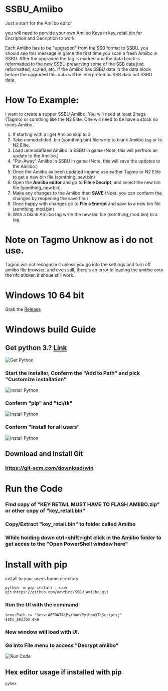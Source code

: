# SSBU_Amiibo
Just a start for the Amiibo editor 

you will need to porvide your own Amiibo Keys in key_retail.bin for Encription and Decription to work

Each Amiibo has to be "upgraded" from the SSB format to SSBU, you should see this message in game the first time you scan a fresh Amiibo in SSBU. After the upgraded the tag is marked and the data block is reformatted to the new SSBU preserving some of the SSB data just reformatted, scaled, etc. If the Amiibo has SSBU data in the data block before the upgraded this data will be interpreted as SSB data not SSBU data.


# How To Example:
I want to create a supper SSBU Amiibo. You will need at least 2 tags (Tagmo) or somthing like the N2 Elite. One will need to be have a stock no mods Amiibo.

 1. If starting with a liget Amiibo skip to 3
 1. Take unmodafided .bin (somthing.bin) file write to blank Amiibo tag or to N2 Elite.
 1. Load unmodafided Amiibo in SSBU in game (Note, this will perfrom an update to the Amiibo.)
 1. "Put-Away" Amiibo in SSBU in game (Note, this will save the updates to the Amiibo.)
 1. Once the Amiibo as been updated ingame use eather Tagmo or N2 Elite to get a new bin file (somthing_new.bin)
 1. Open the **Amiibo editor** and go to **File->Decript**, and select the new bin file (somthing_new.bin).
 1. Make any changes to the Amiibo then **SAVE** (Noet. you can conferm the changes by reopening the save file.)
 1. Once happy with changes go to **File->Encript** and save to a new bin file (somthing_mod.bin)
 1. With a blank Amiibo tag write the new bin file (somthing_mod.bin) to a tag.
 
 # Note on Tagmo Unknow as i do not use. 
  Tagmo will not recognize it unless you go into the settings and turn off amiibo file browser, and even still, there's an error in loading the amiibo onto the nfc sticker. it shoue still work.

# Windows 10 64 bit
  Grab the [Release](https://github.com/odwdinc/SSBU_Amiibo/releases)

# Windows build Guide

## Get python 3.? [Link](https://www.python.org/downloads/)
![Get Python](https://github.com/odwdinc/SSBU_Amiibo/blob/master/docs/Install_Python.PNG)


### Start the installer, Conferm the "Add to Path" and pick "Customize installation"
![Install Python](https://github.com/odwdinc/SSBU_Amiibo/blob/master/docs/Install_Python_2.PNG)


### Conferm "pip" and "tcl/tk"
![Install Python](https://github.com/odwdinc/SSBU_Amiibo/blob/master/docs/Install_Python_3.PNG)


### Conferm "Install for all users"
![Install Python](https://github.com/odwdinc/SSBU_Amiibo/blob/master/docs/Install_Python_4.PNG)

## Download and Install Git

### https://git-scm.com/download/win


# Run the Code

### Find copy of "KEY RETAIL MUST HAVE TO FLASH AMIIBO.zip" or other copy of "key_retail.bin"

### Copy/Extract "key_retail.bin" to folder called Amiibo

### While holding down ctrl+shift right click in the Amiibo folder to get acces to the "Open PowerShell window here"

# Install with pip

install to your users home directory.

```console
python -m pip install --user git+https://github.com/odwdinc/SSBU_Amiibo.git
```


### Run the UI with the command 

```console
$env:Path += "$env:APPDATA\Python\Python37\Scripts;"
ssbu_amiibo.exe
```

### New window will load with UI.

### Go into File menu to access "Decrypt amiibo"

![Run Code](https://github.com/odwdinc/SSBU_Amiibo/blob/master/docs/RunCode_7.PNG)

## Hex editor usage if installed with pip

```console
pyhex
```
